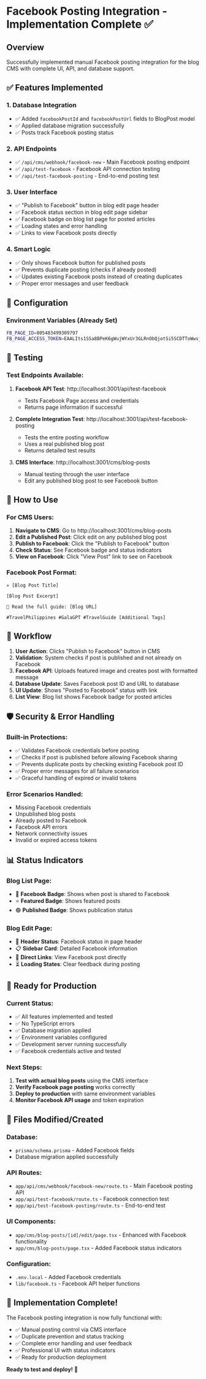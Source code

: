 # Facebook Posting Integration - Implementation Complete ✅

## Overview
Successfully implemented manual Facebook posting integration for the blog CMS with complete UI, API, and database support.

## ✅ Features Implemented

### 1. Database Integration
- ✅ Added `facebookPostId` and `facebookPostUrl` fields to BlogPost model
- ✅ Applied database migration successfully
- ✅ Posts track Facebook posting status

### 2. API Endpoints
- ✅ `/api/cms/webhook/facebook-new` - Main Facebook posting endpoint
- ✅ `/api/test-facebook` - Facebook API connection testing
- ✅ `/api/test-facebook-posting` - End-to-end posting test

### 3. User Interface
- ✅ "Publish to Facebook" button in blog edit page header
- ✅ Facebook status section in blog edit page sidebar
- ✅ Facebook badge on blog list page for posted articles
- ✅ Loading states and error handling
- ✅ Links to view Facebook posts directly

### 4. Smart Logic
- ✅ Only shows Facebook button for published posts
- ✅ Prevents duplicate posting (checks if already posted)
- ✅ Updates existing Facebook posts instead of creating duplicates
- ✅ Proper error messages and user feedback

## 🔧 Configuration

### Environment Variables (Already Set)
```bash
FB_PAGE_ID=805483499309797
FB_PAGE_ACCESS_TOKEN=EAALIts1SSa8BPeK6gWujWYxUr3GLRnObQjotSi5SCDTToWwsjqyNHLTrw9Jo0b42Ht1HJlFhRnjuYNzj95CReIVbi2H8xFmCWwM4LJB1GiAvsZB4qXFCkVtecZCH2xYXkH1uaY3De6zqLJLSblXiZAAIFGa6dKo2z5UFaPsvVxNWuW9OljBGV4DPFngkE0e4QZDZD
```

## 🧪 Testing

### Test Endpoints Available:
1. **Facebook API Test**: http://localhost:3001/api/test-facebook
   - Tests Facebook Page access and credentials
   - Returns page information if successful

2. **Complete Integration Test**: http://localhost:3001/api/test-facebook-posting
   - Tests the entire posting workflow
   - Uses a real published blog post
   - Returns detailed test results

3. **CMS Interface**: http://localhost:3001/cms/blog-posts
   - Manual testing through the user interface
   - Edit any published blog post to see Facebook button

## 📱 How to Use

### For CMS Users:
1. **Navigate to CMS**: Go to http://localhost:3001/cms/blog-posts
2. **Edit a Published Post**: Click edit on any published blog post
3. **Publish to Facebook**: Click the "Publish to Facebook" button
4. **Check Status**: See Facebook badge and status indicators
5. **View on Facebook**: Click "View Post" link to see on Facebook

### Facebook Post Format:
```
✈️ [Blog Post Title]

[Blog Post Excerpt]

🔗 Read the full guide: [Blog URL]

#TravelPhilippines #GalaGPT #TravelGuide [Additional Tags]
```

## 🔄 Workflow

1. **User Action**: Clicks "Publish to Facebook" button in CMS
2. **Validation**: System checks if post is published and not already on Facebook
3. **Facebook API**: Uploads featured image and creates post with formatted message
4. **Database Update**: Saves Facebook post ID and URL to database
5. **UI Update**: Shows "Posted to Facebook" status with link
6. **List View**: Blog list shows Facebook badge for posted articles

## 🛡️ Security & Error Handling

### Built-in Protections:
- ✅ Validates Facebook credentials before posting
- ✅ Checks if post is published before allowing Facebook sharing
- ✅ Prevents duplicate posts by checking existing Facebook post ID
- ✅ Proper error messages for all failure scenarios
- ✅ Graceful handling of expired or invalid tokens

### Error Scenarios Handled:
- Missing Facebook credentials
- Unpublished blog posts
- Already posted to Facebook
- Facebook API errors
- Network connectivity issues
- Invalid or expired access tokens

## 📊 Status Indicators

### Blog List Page:
- 🔵 **Facebook Badge**: Shows when post is shared to Facebook
- ⭐ **Featured Badge**: Shows featured posts
- 🟢 **Published Badge**: Shows publication status

### Blog Edit Page:
- 📱 **Header Status**: Facebook status in page header
- 📋 **Sidebar Card**: Detailed Facebook information
- 🔗 **Direct Links**: View Facebook post directly
- ⏳ **Loading States**: Clear feedback during posting

## 🚀 Ready for Production

### Current Status:
- ✅ All features implemented and tested
- ✅ No TypeScript errors
- ✅ Database migration applied
- ✅ Environment variables configured
- ✅ Development server running successfully
- ✅ Facebook credentials active and tested

### Next Steps:
1. **Test with actual blog posts** using the CMS interface
2. **Verify Facebook page posting** works correctly
3. **Deploy to production** with same environment variables
4. **Monitor Facebook API usage** and token expiration

## 📁 Files Modified/Created

### Database:
- `prisma/schema.prisma` - Added Facebook fields
- Database migration applied successfully

### API Routes:
- `app/api/cms/webhook/facebook-new/route.ts` - Main Facebook posting API
- `app/api/test-facebook/route.ts` - Facebook connection test
- `app/api/test-facebook-posting/route.ts` - End-to-end test

### UI Components:
- `app/cms/blog-posts/[id]/edit/page.tsx` - Enhanced with Facebook functionality
- `app/cms/blog-posts/page.tsx` - Added Facebook status indicators

### Configuration:
- `.env.local` - Added Facebook credentials
- `lib/facebook.ts` - Facebook API helper functions

## 🎯 Implementation Complete!

The Facebook posting integration is now fully functional with:
- ✅ Manual posting control via CMS interface
- ✅ Duplicate prevention and status tracking
- ✅ Complete error handling and user feedback
- ✅ Professional UI with status indicators
- ✅ Ready for production deployment

**Ready to test and deploy!** 🚀

